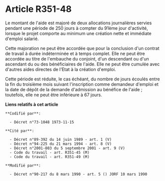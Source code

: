 # Article R351-48

Le montant de l'aide est majoré de deux allocations journalières servies pendant une période de 250 jours à compter du 91ème
jour d'activité, lorsque le projet comporte au minimum une création nette et immédiate d'emploi salarié.

Cette majoration ne peut être accordée que pour la conclusion d'un contrat de travail à durée indéterminée et à temps
complet. Elle ne peut être accordée au titre de l'embauche du conjoint, d'un descendant ou d'un ascendant du ou des
bénéficiaires de l'aide. Elle ne peut être cumulée avec d'autres aides directes de l'Etat à la création d'emploi.

Cette période est réduite, le cas échéant, du nombre de jours écoulés entre la fin du troisième mois suivant l'inscription
comme demandeur d'emploi et la date de dépôt de la demande d'admission au bénéfice de l'aide ; toutefois, elle ne peut être
inférieure à 67 jours.

**Liens relatifs à cet article**

	**Codifié par**:

	  - Décret n°73-1048 1973-11-15

	**Cité par**:

	  - Décret n°89-392 du 14 juin 1989 - art. 1 (V)
	  - Décret n°94-225 du 21 mars 1994 - art. 8 (V)
	  - Décret n°2001-803 du 5 septembre 2001 - art. 9 (V)
	  - Code du travail - art. R351-45 (M)
	  - Code du travail - art. R351-49 (M)

	**Modifié par**:

	  - Décret n°90-217 du 8 mars 1990 - art. 5 () JORF 10 mars 1990
